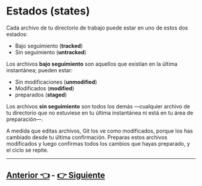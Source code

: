 # Estados (states)

Cada archivo de tu directorio de trabajo puede estar en uno de estos dos estados:

- Bajo seguimiento (**tracked**)
- Sin seguimiento (**untracked**)

Los archivos **bajo seguimiento** son aquellos que existían en la última instantánea; pueden estar:

- Sin modificaciones (**unmodified**)
- Modificados (**modified**)
- preparados (**staged**)

Los archivos **sin seguimiento** son todos los demás —cualquier archivo de tu directorio que no estuviese en tu última instantánea ni está en tu área de preparación—. 

A medida que editas archivos, Git los ve como modificados, porque los has cambiado desde tu última confirmación. Preparas estos archivos modificados y luego confirmas todos los cambios que hayas preparado, y el ciclo se repite.
***

## [Anterior 👈](Page2.md)  -  [👉 Siguiente](Page4.md)
